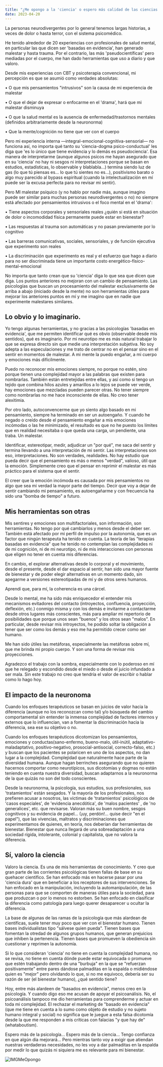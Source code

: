 ```yaml
---
title: "¿Me opongo a la 'ciencia' o espero más calidad de las ciencias de la psicología y el bienestar humano?"
date: 2023-04-20
---
```


La personas neurodivergentes por lo general tenemos largas historias, a veces de dolor o hasta terror, con el sistema psicomédico.

He tenido alrededor de 20 experiencias con profesionales de salud mental, en particular las que dicen ser 'basadas en evidencia', han generado malestar y hasta trauma. Por el contrario, las más 'pseudocientíficas' pero mediadas por el cuerpo, me han dado herramientas que uso a diario y que valoro.

Desde mis experiencias con CBT y psicoterapia convencional, mi percepción es que se asumió como verdades absolutas:

• O que mis pensamientos "intrusivos" son la causa de mi experiencia de malestar

• O que el dejar de expresar o enfocarme en el 'drama', hará que mi malestar disminuya

• O que la salud mental es la ausencia de enfermedad/trastornos mentales (definidos 
arbitrariamente desde la neuronorma)

• Que la mente/cognición no tiene que ver con el cuerpo

Pero mi experiencia interna —integral-emocional-cognitiva-sensorial— no funciona así, no importa qué tanto su 'ciencia-dogma psico-conductual' les diga que 'es lo único que tiene evidencia y lo demás es pseudociencia'. Esa manera de interpretarme (aunque algunos psicos me hayan asegurado que en su 'ciencia' no hay ni sesgos ni interpretaciones porque se basan en estudios, estadísticas, lo observable y blablabla...) termina siendo luz de gas (lo que tú piensas es... lo que tú sientes no es...), positivismo barato o algo muy parecido al bypass espiritual (cuando la intelectualización en mí puede ser la excusa perfecta para no revisar mi sentir).

Pero MI malestar psíquico (y no hablo por nadie más, aunque imagino puede ser similar para muchas personas neurodivergentes o no) no siempre está afectado por pensamientos intrusivos o el foco mental en el 'drama':

• Tiene aspectos corporales y sensoriales reales ¿quién si está en situación de dolor o incomodidad física permanente puede estar en bienestar?

• Las respuestas al trauma son automáticas y no pasan previamente por lo cognitivo

• Las barreras comunicativas, sociales, sensoriales, y de función ejecutiva que experimento son reales

• La discriminación que experimento es real y el esfuerzo que hago a diario para no ser discriminada tiene un importante costo energético-físico-mental-emocional


No importa que tanto crean que su 'ciencia' diga lo que sea que dicen que diga. Los puntos anteriores no mejoran con un cambio de pensamiento. Las psicologías que buscan un procesamiento del malestar exclusivamente de arriba a abajo (iniciado desde la mente) no son herramientas útiles para mejorar los anteriores puntos en mí y me imagino que en nadie que experimente malestares similares.

<h2>Lo obvio y lo imaginario.</h2>
Yo tengo algunas herramientas, y no gracias a las psicologías 'basadas en evidencia', que me permiten identificar qué es obvio (observable desde mis sentidos), qué es imaginario. Por mi neurotipo me es más natural trabajar lo que se expresa directo sin que medie una interpretación subjetiva. No soy adepta a las especulaciones y me trato de centrar no en el pensar sino en el sentir en momentos de malestar. A mi mente la puedo engañar, a mi cuerpo y emociones más difícilmente.

Puedo no reconocer mis emociones siempre, no porque no estén, sino porque tienen una complejidad mayor a las palabras que existen para nombrarlas. También están entretejidas entre ellas, y así como si tengo un tejido que combina hilos azules y amarillos a lo lejos se puede ver verde, hay emociones que mezcladas pueden parecer otras. No tener siempre como nombrarlas no me hace inconsciente de ellas. No creo tener alexitimia.

Por otro lado, autoconvencerme que yo siento algo basado en mi pensamiento, siempre ha terminado en ser un autoengaño. Y cuando he negado o creído desde el pensamiento engañar a mis emociones incómodas o las he minimizado, el resultado es que no he puesto los límites que en realidad necesitaba o que queda una carga, un pendiente, una traba. Un malestar.

Identificar, estereotipar, medir, adjudicar un "por qué", me saca del sentir y termina llevando a una interpretación de mi sentir. Las interpretaciones son eso, interpretaciones. No son verdades, realidades. No hay estudio que pueda decir que el pensamiento es más o menos "verdad", valioso, útil que la emoción. Simplemente creo que el pensar en reprimir el malestar es más práctico para el sistema que el sentir.

El creer que la emoción incómoda es causada por mis pensamientos no algo que sea mi verdad la mayor parte del tiempo. Decir que voy a dejar de sentir cambiando mi pensamiento, es autoengañarme y con frecuencia ha sido una "bomba de tiempo" a futuro.

<h2>Mis herramientas son otras</h2>
Mis sentires y emociones son multifactoriales, son información, son herramientas. No tengo por qué cambiarlos y menos desde el deber ser. También está afectado por mi perfil de impulso por la autonomía, que es un factor que ningún terapeuta ha tenido en cuenta. La teoría de las "terapias basadas en evidencia" que he tenido no contemplan las complejidades ni de mi cognición, ni de mi neurotipo, ni de mis interacciones con personas que eligen no tener en cuenta mis diferencias.

En cambio, el explorar alternativas desde lo corporal y el movimiento, desde el presente, desde el dar espacio al sentir, han sido una mayor fuente de bienestar y de poder elegir alternativas en un momento dado, sin apegarme a versiones estereotipadas de mí y de otros seres humanos.

Aprendí que, para mí, la coherencia es una cárcel.

Desde lo mental, me ha sido más enriquecedor el entender mis mecanismos evitadores del contacto (introyectos, confluencia, proyección, deflexión, etc.) conmigo misma y con los demás e invitarme a contactarme desde otros lugares más conscientes, más para ampliar mi repertorio de posibilidades que porque unos sean "buenos" y los otros sean "malos". En particular, desde revisar mis introyectos, he podido soltar la obligación a tener que ser como los demás y eso me ha permitido crecer como ser humano.

Me han sido útiles las metáforas, especialmente las metáforas sobre mí, que me brinda mi propio cuerpo. Y son una forma de revisar mis proyecciones.

Agradezco el trabajo con la sombra, especialmente con lo poderoso en mí que he relegado y escondido desde el miedo o desde el juicio infundado a ser mala. Sin este trabajo no creo que tendría el valor de escribir o hablar como lo hago hoy.

<h2>El impacto de la neuronoma</h2>
Cuando los enfoques terapéuticos se basan en juicios de valor hacia la diferencia (aunque no los reconozcan como tal) y/o búsqueda del cambio comportamental sin entender la inmensa complejidad de factores internos y externos que lo influencian, van a fomentar la discriminación hacia la diferencia, sea ese su objetivo o no.

Cuando los enfoques terapéuticos dicotomizan los pensamientos, emociones y conductas(sano-enfermo, bueno-malo, útil-inútil, adaptativo-maladaptativo, positivo-negativo, prosocial-antisocial, correcto-falso, etc.) y buscan que los pacientes se polaricen en uno de los aspectos, no dan lugar a la complejidad. Complejidad que naturalmente hace parte de la diversidad humana. Aunque hagan berrinches asegurando que no quieren hacernos comportar como neurotípicos, sus dicotomías y dogmas no están teniendo en cuenta nuestra diversidad, buscan adaptarnos a la neuronorma de la que quizás no son del todo conscientes.

Desde la neuronorma, la psicología, sus estudios, sus profesionales, sus 'tratamientos' están sesgados. Y la mayoría de los profesionales, nos prefieren acusar a nosotros, las víctimas de 'tratamientos' psicológicos de 'casos especiales', de 'evidencia anecdótica', de 'malos pacientes' , de 'no generalices', etc. que revisarse. Valoran más su buen nombre, sesgos cognitivos y su evidencia de papel... (¡uy, perdón!... quise decir "en el papel"), que las vivencias, maltratos y discriminaciones que experimentamos de quienes, en teoría, nos deberían dar herramientas de bienestar. Bienestar que nunca llegará de una sobreadaptación a una sociedad rígida, intolerante, colonial y capitalista, que no valora la diferencia.

<h2>Sí, valoro la ciencia</h2>
Valoro la ciencia. Es una de mis herramientas de conocimiento. Y creo que gran parte de las corrientes psicológicas tienen fallas de base en su quehacer científico. Se han enfocado más en hacerse pasar por una 'ciencia dura' que en beneficiar a los receptores de sus intervenciones. Se han enfocado en la manipulación, incluyendo la automanipulación, de las personas para que se comporten de maneras útiles para la sociedad, para que produzcan o por lo menos no estorben. Se han enfocado en clasificar la diferencia como patología para luego querer desaparecer u ocultar la diferencia.

La base de algunas de las ramas de la psicología que más alardean de científicas, suele tener muy poco que ver con el bienestar humano. Tienen bases individualistas tipo "sálvese quien pueda". Tienen bases que fomentan la otredad de algunos grupos humanos, que generan prejuicios que inhiben la pertenencia. Tienen bases que promueven la obediencia sin cuestionar y reprimen la autonomía.

Si lo que consideran 'ciencia' no tiene en cuenta la complejidad humana, no se revisa, no tiene en cuenta dónde puede estar equivocada o promueve que estén trabajando dentro de una "burbuja" en la que se "refuerzan positivamente" entre pares dándose palmaditas en la espalda o midiéndose quien es "mejor" pero olvidando lo que, si no me equivoco, debería ser su razón de ser (el bienestar humano), ¿qué sentido tiene?

Hoy, entre más alardeen de "basados en evidencia", menos creo en la psicología. Y cuando digo eso me acusan de apoyar el psicoanálisis. No, el psicoanálisis tampoco me dio herramientas para comprenderme y actuar en toda mi complejidad. El rechazar el marketing de "basado en evidencia" (que me tiene en cuenta a lo sumo como objeto de estudio y no sujeto humano integral y social) no significa que le juegue a esta falsa dicotomía desde la que me responden a mis críticas con falacias "y que hay de" (whataboutism).

Espero más de la psicología... Espero más de la ciencia... Tengo confianza en que algún día mejorará... Pero mientras tanto voy a exigir que atiendan nuestras verdaderas necesidades, no les voy a dar palmaditas en la espalda por medir lo que quizás ni siquiera me es relevante para mi bienestar.


![IMGMeOpongo](../docs/assets/images/me_opongo.jpg)
